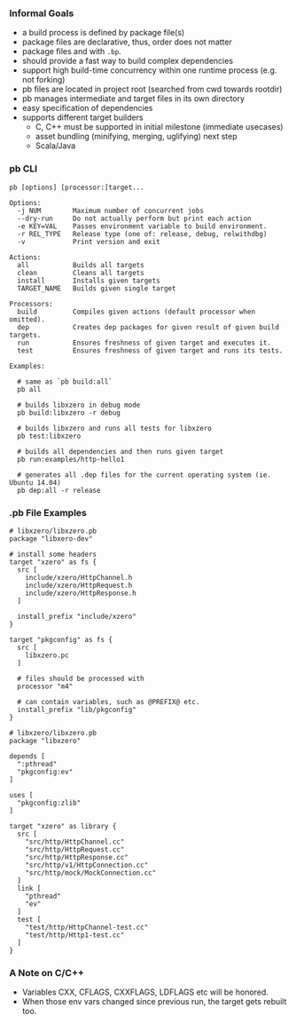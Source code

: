 ### Informal Goals

* a build process is defined by package file(s)
* package files are declarative, thus, order does not matter
* package files and with `.bp`.
* should provide a fast way to build complex dependencies
* support high build-time concurrency within one runtime process (e.g. not forking)
* pb files are located in project root (searched from cwd towards rootdir)
* pb manages intermediate and target files in its own directory
* easy specification of dependencies
* supports different target builders
  * C, C++ must be supported in initial milestone (immediate usecases)
  * asset bundling (minifying, merging, uglifying) next step
  * Scala/Java

### pb CLI

```
pb [options] [processor:]target...

Options:
  -j NUM        Maximum number of concurrent jobs
  --dry-run     Do not actually perform but print each action
  -e KEY=VAL    Passes environment variable to build environment.
  -r REL_TYPE   Release type (one of: release, debug, relwithdbg)
  -v            Print version and exit

Actions:
  all           Builds all targets
  clean         Cleans all targets
  install       Installs given targets
  TARGET_NAME   Builds given single target

Processors:
  build         Compiles given actions (default processor when omitted).
  dep           Creates dep packages for given result of given build targets.
  run           Ensures freshness of given target and executes it.
  test          Ensures freshness of given target and runs its tests.

Examples:

  # same as `pb build:all`
  pb all

  # builds libxzero in debug mode
  pb build:libxzero -r debug

  # builds libxzero and runs all tests for libxzero
  pb test:libxzero

  # builds all dependencies and then runs given target
  pb run:examples/http-hello1

  # generates all .dep files for the current operating system (ie. Ubuntu 14.04)
  pb dep:all -r release
```

### .pb File Examples

```
# libxzero/libxzero.pb
package "libxero-dev"

# install some headers
target "xzero" as fs {
  src [
    include/xzero/HttpChannel.h
    include/xzero/HttpRequest.h
    include/xzero/HttpResponse.h
  ]

  install_prefix "include/xzero"
}

target "pkgconfig" as fs {
  src [
    libxzero.pc
  ]

  # files should be processed with
  processor "m4"

  # can contain variables, such as @PREFIX@ etc.
  install_prefix "lib/pkgconfig"
}
```

```
# libxzero/libxzero.pb
package "libxzero"

depends [
  ":pthread"
  "pkgconfig:ev"
]

uses [
  "pkgconfig:zlib"
]

target "xzero" as library {
  src [
    "src/http/HttpChannel.cc"
    "src/http/HttpRequest.cc"
    "src/http/HttpResponse.cc"
    "src/http/v1/HttpConnection.cc"
    "src/http/mock/MockConnection.cc"
  ]
  link [
    "pthread"
    "ev"
  ]
  test [
    "test/http/HttpChannel-test.cc"
    "test/http/Http1-test.cc"
  ]
}

```

### A Note on C/C++

* Variables CXX, CFLAGS, CXXFLAGS, LDFLAGS etc will be honored.
* When those env vars changed since previous run, the target gets rebuilt too.






